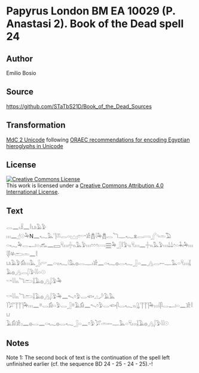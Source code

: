 # Papyrus London BM EA 10029 (P. Anastasi 2). Book of the Dead spell 24

## Author 

Emilio Bosio

## Source 

https://github.com/STaTbS21D/Book_of_the_Dead_Sources

## Transformation 

[MdC 2 Unicode](https://statbs21d.github.io/mdc2unicode.html) following [ORAEC recommendations for encoding Egyptian hieroglyphs in Unicode](https://github.com/oraec/recommendations-encoding-hieroglyphs)

## License 

<a rel="license" href="http://creativecommons.org/licenses/by/4.0/"><img alt="Creative Commons License" style="border-width:0" src="https://i.creativecommons.org/l/by/4.0/88x31.png" /></a><br />This work is licensed under a <a rel="license" href="http://creativecommons.org/licenses/by/4.0/">Creative Commons Attribution 4.0 International License</a>.

## Text 

<hiero><rubrum>𓂋𓈖𓏤𓏎𓈖𓎛𓂓𓏤𓄿𓅱</rubrum><br>
<rubrum>𓏥𓈖</rubrum>𓊨𓇳𓅆N𓈖𓆑𓅓𓊹𓌨𓂋𓏏𓈉𓏌𓎡𓀀𓆣𓇋𓅆𓆣𓂋𓆓𓊃𓆑𓁷𓂋𓇯𓂾𓄹𓏛𓅐<br>
𓏏𓆑𓅆𓂋𓂝𓏏𓃹𓈖𓈙𓄛𓏥𓏶𓏭𓅓𓅱𓏥𓏌𓏌𓏌𓇯𓈗𓅆𓃀𓎛𓅱𓏭𓄛𓏥𓈖𓏶𓏭𓅓𓅱𓏥𓍑𓍑𓏌𓏏𓇓𓏤𓅆𓏥𓇋𓋴𓋬𓂧𓏛𓈖𓎛<br>
𓂓𓏤𓄿𓅱𓀁𓏥𓅓𓃀𓏤𓎟𓈖𓏏𓏭𓆑𓇋𓅓𓐍𓂋𓊃𓏤𓀀𓈖𓏏𓆑𓐍𓂋𓆑𓃀𓏏𓈖𓂻𓂋𓍿𓊃𓅓𓏏𓄛𓏥𓆼𓄿𓐍𓂻𓂋𓆄𓅱𓇋𓇋𓏏𓇳<br>
<rubrum>𓎡𓇋𓇋𓏭𓆓𓂧</rubrum>𓆼𓄿𓐍𓂻𓆄𓅱𓅆<br>
<br>
<rubrum>𓎡𓇋𓇋𓏭𓆓𓂧</rubrum>𓆼𓄿𓐍𓂻𓆄𓅱𓅆𓈖𓍇𓏌𓅱𓂋𓆟𓈎𓌳𓄿𓅓<br>
𓌙𓅯𓊹𓊹𓊹𓅆𓏥𓈖𓎼𓂋𓀁𓏏𓅱𓂋𓃀𓎼𓄿𓀁𓈖𓍇𓏌𓅱𓂋𓆟𓋴𓂋𓆑𓏭𓊮𓊹𓊹𓊹𓅆𓏥𓇋𓋴𓂋𓂝𓏏𓈖𓀀𓎛𓂓<br>
𓄿𓀁𓀀𓊪𓈖𓐍𓂋𓈖𓏏𓆑𓐍𓂋𓆑𓃀𓏏𓈖𓏌𓅱𓅯𓏛𓍿𓊃𓅓𓏏𓄛𓏥𓆼𓄿𓐍𓂻𓆄𓅱𓇋𓇋𓇳<br></hiero>

## Notes 

Note  1: The second bock of text is the continuation of the spell left unfinished earlier (cf. the sequence BD 24 - 25 - 24 - 25).-!
